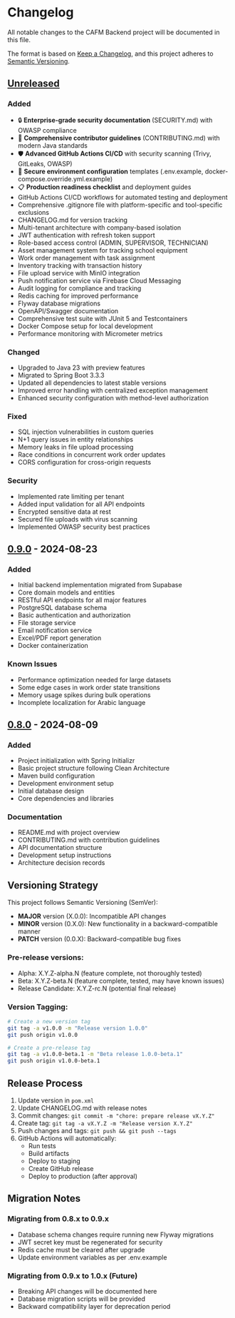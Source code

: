 # Changelog

All notable changes to the CAFM Backend project will be documented in this file.

The format is based on [Keep a Changelog](https://keepachangelog.com/en/1.1.0/),
and this project adheres to [Semantic Versioning](https://semver.org/spec/v2.0.0.html).

## [Unreleased]

### Added
- 🔒 **Enterprise-grade security documentation** (SECURITY.md) with OWASP compliance
- 🤝 **Comprehensive contributor guidelines** (CONTRIBUTING.md) with modern Java standards  
- 🛡️ **Advanced GitHub Actions CI/CD** with security scanning (Trivy, GitLeaks, OWASP)
- 🔐 **Secure environment configuration** templates (.env.example, docker-compose.override.yml.example)
- 📋 **Production readiness checklist** and deployment guides
- GitHub Actions CI/CD workflows for automated testing and deployment
- Comprehensive .gitignore file with platform-specific and tool-specific exclusions
- CHANGELOG.md for version tracking
- Multi-tenant architecture with company-based isolation
- JWT authentication with refresh token support
- Role-based access control (ADMIN, SUPERVISOR, TECHNICIAN)
- Asset management system for tracking school equipment
- Work order management with task assignment
- Inventory tracking with transaction history
- File upload service with MinIO integration
- Push notification service via Firebase Cloud Messaging
- Audit logging for compliance and tracking
- Redis caching for improved performance
- Flyway database migrations
- OpenAPI/Swagger documentation
- Comprehensive test suite with JUnit 5 and Testcontainers
- Docker Compose setup for local development
- Performance monitoring with Micrometer metrics

### Changed
- Upgraded to Java 23 with preview features
- Migrated to Spring Boot 3.3.3
- Updated all dependencies to latest stable versions
- Improved error handling with centralized exception management
- Enhanced security configuration with method-level authorization

### Fixed
- SQL injection vulnerabilities in custom queries
- N+1 query issues in entity relationships
- Memory leaks in file upload processing
- Race conditions in concurrent work order updates
- CORS configuration for cross-origin requests

### Security
- Implemented rate limiting per tenant
- Added input validation for all API endpoints
- Encrypted sensitive data at rest
- Secured file uploads with virus scanning
- Implemented OWASP security best practices

## [0.9.0] - 2024-08-23

### Added
- Initial backend implementation migrated from Supabase
- Core domain models and entities
- RESTful API endpoints for all major features
- PostgreSQL database schema
- Basic authentication and authorization
- File storage service
- Email notification service
- Excel/PDF report generation
- Docker containerization

### Known Issues
- Performance optimization needed for large datasets
- Some edge cases in work order state transitions
- Memory usage spikes during bulk operations
- Incomplete localization for Arabic language

## [0.8.0] - 2024-08-09

### Added
- Project initialization with Spring Initializr
- Basic project structure following Clean Architecture
- Maven build configuration
- Development environment setup
- Initial database design
- Core dependencies and libraries

### Documentation
- README.md with project overview
- CONTRIBUTING.md with contribution guidelines
- API documentation structure
- Development setup instructions
- Architecture decision records

## Versioning Strategy

This project follows Semantic Versioning (SemVer):

- **MAJOR** version (X.0.0): Incompatible API changes
- **MINOR** version (0.X.0): New functionality in a backward-compatible manner
- **PATCH** version (0.0.X): Backward-compatible bug fixes

### Pre-release versions:
- Alpha: X.Y.Z-alpha.N (feature complete, not thoroughly tested)
- Beta: X.Y.Z-beta.N (feature complete, tested, may have known issues)
- Release Candidate: X.Y.Z-rc.N (potential final release)

### Version Tagging:
```bash
# Create a new version tag
git tag -a v1.0.0 -m "Release version 1.0.0"
git push origin v1.0.0

# Create a pre-release tag
git tag -a v1.0.0-beta.1 -m "Beta release 1.0.0-beta.1"
git push origin v1.0.0-beta.1
```

## Release Process

1. Update version in `pom.xml`
2. Update CHANGELOG.md with release notes
3. Commit changes: `git commit -m "chore: prepare release vX.Y.Z"`
4. Create tag: `git tag -a vX.Y.Z -m "Release version X.Y.Z"`
5. Push changes and tags: `git push && git push --tags`
6. GitHub Actions will automatically:
   - Run tests
   - Build artifacts
   - Deploy to staging
   - Create GitHub release
   - Deploy to production (after approval)

## Migration Notes

### Migrating from 0.8.x to 0.9.x
- Database schema changes require running new Flyway migrations
- JWT secret key must be regenerated for security
- Redis cache must be cleared after upgrade
- Update environment variables as per .env.example

### Migrating from 0.9.x to 1.0.x (Future)
- Breaking API changes will be documented here
- Database migration scripts will be provided
- Backward compatibility layer for deprecation period

[Unreleased]: https://github.com/yourusername/cafm-backend/compare/v0.9.0...HEAD
[0.9.0]: https://github.com/yourusername/cafm-backend/compare/v0.8.0...v0.9.0
[0.8.0]: https://github.com/yourusername/cafm-backend/releases/tag/v0.8.0